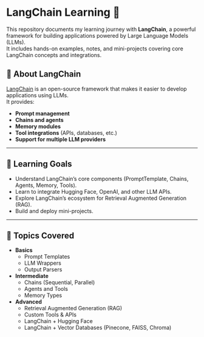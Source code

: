 # LangChain Learning 🚀

This repository documents my learning journey with **LangChain**, a powerful framework for building applications powered by Large Language Models (LLMs).  
It includes hands-on examples, notes, and mini-projects covering core LangChain concepts and integrations.


## 📖 About LangChain
[LangChain](https://www.langchain.com/) is an open-source framework that makes it easier to develop applications using LLMs.  
It provides:
- **Prompt management**
- **Chains and agents**
- **Memory modules**
- **Tool integrations** (APIs, databases, etc.)
- **Support for multiple LLM providers**

---

## 🎯 Learning Goals
- Understand LangChain’s core components (PromptTemplate, Chains, Agents, Memory, Tools).
- Learn to integrate Hugging Face, OpenAI, and other LLM APIs.
- Explore LangChain’s ecosystem for Retrieval Augmented Generation (RAG).
- Build and deploy mini-projects.

---

## 📂 Topics Covered
- **Basics**
  - Prompt Templates
  - LLM Wrappers
  - Output Parsers
- **Intermediate**
  - Chains (Sequential, Parallel)
  - Agents and Tools
  - Memory Types
- **Advanced**
  - Retrieval Augmented Generation (RAG)
  - Custom Tools & APIs
  - LangChain + Hugging Face
  - LangChain + Vector Databases (Pinecone, FAISS, Chroma)
